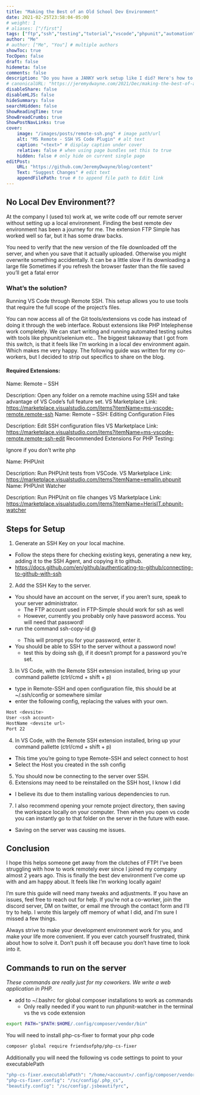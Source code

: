 ```yaml
---
title: "Making the Best of an Old School Dev Environment"
date: 2021-02-25T23:58:04-05:00
# weight: 1
# aliases: ["/first"]
tags: ["ftp","ssh","testing","tutorial","vscode","phpunit","automation","remote-ssh","tdd"]
author: "Me"
# author: ["Me", "You"] # multiple authors
showToc: true
TocOpen: false
draft: false
hidemeta: false
comments: false
description: "Do you have a JANKY work setup like I did? Here's how to configure VS Code to SSH into your remote server you edit files directly on. *gags*"
# canonicalURL: "https://jeremydwayne.com/2021/Dec/making-the-best-of-an-old-school-dev-environment"
disableShare: false
disableHLJS: false
hideSummary: false
searchHidden: false
ShowReadingTime: true
ShowBreadCrumbs: true
ShowPostNavLinks: true
cover:
    image: "/images/posts/remote-ssh.png" # image path/url
    alt: "MS Remote - SSH VS Code Plugin" # alt text
    caption: "<text>" # display caption under cover
    relative: false # when using page bundles set this to true
    hidden: false # only hide on current single page
editPost:
    URL: "https://github.com/JeremyDwayne/blog/content"
    Text: "Suggest Changes" # edit text
    appendFilePath: true # to append file path to Edit link
---
```

## No Local Dev Environment??
At the company I (used to) work at, we write code off our remote server without setting up a local environment. Finding the best remote dev environment has been a journey for me. The extension FTP Simple has worked well so far, but it has some draw backs.

You need to verify that the new version of the file downloaded off the server, and when you save that it actually uploaded. Otherwise you might overwrite something accidentally.
It can be a little slow if its downloading a large file
Sometimes if you refresh the browser faster than the file saved you’ll get a fatal error

### What’s the solution?
Running VS Code through Remote SSH. This setup allows you to use tools that require the full scope of the project’s files.

You can now access all of the Git tools/extensions vs code has instead of doing it through the web interface.
Robust extensions like PHP Intelephense work completely.
We can start writing and running automated testing suites with tools like phpunit/selenium
etc..
The biggest takeaway that I got from this switch, is that it feels like I’m working in a local dev environment again. Which makes me very happy. The following guide was written for my co-workers, but I decided to strip out specifics to share on the blog.

#### Required Extensions:

Name: Remote – SSH

Description: Open any folder on a remote machine using SSH and take advantage of VS Code’s full feature set.
VS Marketplace Link: https://marketplace.visualstudio.com/items?itemName=ms-vscode-remote.remote-ssh
Name: Remote – SSH: Editing Configuration Files

Description: Edit SSH configuration files
VS Marketplace Link: https://marketplace.visualstudio.com/items?itemName=ms-vscode-remote.remote-ssh-edit
Recommended Extensions For PHP Testing:

Ignore if you don’t write php

Name: PHPUnit

Description: Run PHPUnit tests from VSCode.
VS Marketplace Link: https://marketplace.visualstudio.com/items?itemName=emallin.phpunit
Name: PHPUnit Watcher

Description: Run PHPUnit on file changes
VS Marketplace Link: https://marketplace.visualstudio.com/items?itemName=HerisIT.phpunit-watcher

## Steps for Setup

1. Generate an SSH Key on your local machine.
  * Follow the steps there for checking existing keys, generating a new key, adding it to the SSH Agent, and copying it to github.
  * https://docs.github.com/en/github/authenticating-to-github/connecting-to-github-with-ssh
2. Add the SSH Key to the server.
  * You should have an account on the server, if you aren’t sure, speak to your server administrator.
    - The FTP account used in FTP-Simple should work for ssh as well
    - However, currently you probably only have password access. You will need that password!
  * run the command ssh-copy-id <accountname>@<devsite url>
    - This will prompt you for your password, enter it.
  * You should be able to SSH to the server without a password now!
    - test this by doing ssh <accountname>@<devsite url>, if it doesn’t prompt for a password you’re set.
3. In VS Code, with the Remote SSH extension installed, bring up your command pallette (ctrl/cmd + shift + p)
  * type in Remote-SSH and open configuration file, this should be at ~/.ssh/config or somewhere similar
  * enter the following config, replacing the values with your own.

```bash
Host <devsite>
User <ssh account>
HostName <devsite url>
Port 22
```
4. In VS Code, with the Remote SSH extension installed, bring up your command pallette (ctrl/cmd + shift + p)
  - This time you’re going to type Remote-SSH and select connect to host
  - Select the Host you created in the ssh config
5. You should now be connecting to the server over SSH.
6. Extensions may need to be reinstalled on the SSH host, I know I did
  - I believe its due to them installing various dependencies to run.
7. I also recommend opening your remote project directory, then saving the workspace locally on your computer. Then when you open vs code you can instantly go to that folder on the server in the future with ease.
  - Saving on the server was causing me issues.

## Conclusion

I hope this helps someone get away from the clutches of FTP! I’ve been struggling with how to work remotely ever since I joined my company almost 2 years ago. This is finally the best dev environment I’ve come up with and am happy about. It feels like I’m working locally again!

I’m sure this guide will need many tweaks and adjustments. If you have an issues, feel free to reach out for help. If you’re not a co-worker, join the discord server, DM on twitter, or email me through the contact form and I’ll try to help. I wrote this largely off memory of what I did, and I’m sure I missed a few things.

Always strive to make your development environment work for you, and make your life more convenient. If you ever catch yourself frustrated, think about how to solve it. Don’t push it off because you don’t have time to look into it.

## Commands to run on the server

_These commands are really just for my coworkers. We write a web application in PHP._

- add to ~/.bashrc for global composer installations to work as commands
  * Only really needed if you want to run phpunit-watcher in the terminal vs the vs code extension

```bash
export PATH="$PATH:$HOME/.config/composer/vendor/bin"
```

You will need to install php-cs-fixer to format your php code

```bash
composer global require friendsofphp/php-cs-fixer
```

Additionally you will need the following vs code settings to point to your executablePath

```bash
"php-cs-fixer.executablePath": "/home/<account>/.config/composer/vendor/bin/php-cs-fixer",
"php-cs-fixer.config": "/sc/config/.php_cs",
"beautify.config": "/sc/config/.jsbeautifyrc",
```
